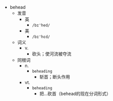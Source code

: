 - behead
  - 发音
    - 英
      - `/bɪ'hed/`
    - 美
      - `/bɪ'hɛd/`
  - 词义
    - v.
      - 砍头；使河流被夺流
  - 同根词
    - n.
      - `beheading`
        - 斩首；断头作用
    - vt.
      - `beheading`
        - 把…砍首（behead的现在分词形式）
